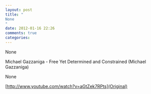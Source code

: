 ```yaml
---
layout: post
title: "
None
"
date: 2012-01-16 22:26
comments: true
categories: 
---
```


None


Michael Gazzaniga - Free Yet Determined and Constrained (Michael Gazzaniga)


None

[http://www.youtube.com/watch?v=aGtZek7RPts](Original)

